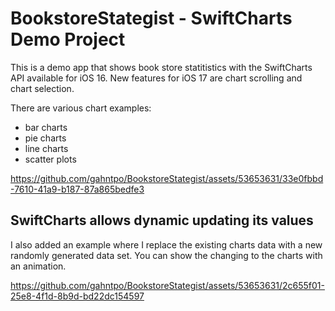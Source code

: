 # BookstoreStategist - SwiftCharts Demo Project
This is a demo app that shows book store statitistics with the SwiftCharts API available for iOS 16.
New features for iOS 17 are chart scrolling and chart selection.

There are various chart examples:
- bar charts
- pie charts
- line charts
- scatter plots
  

https://github.com/gahntpo/BookstoreStategist/assets/53653631/33e0fbbd-7610-41a9-b187-87a865bedfe3

## SwiftCharts allows dynamic updating its values
I also added an example where I replace the existing charts data with a new randomly generated data set. You can show the changing to the charts with an animation.

https://github.com/gahntpo/BookstoreStategist/assets/53653631/2c655f01-25e8-4f1d-8b9d-bd22dc154597

